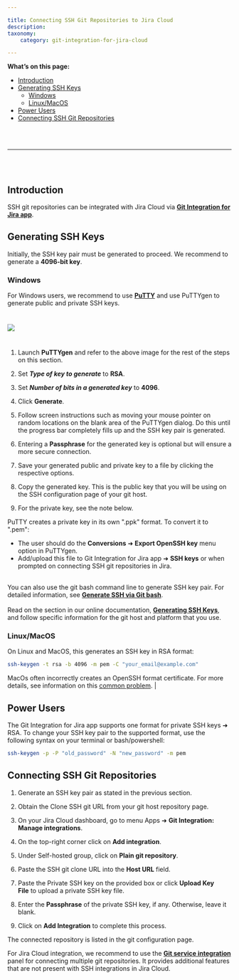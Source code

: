 ```yaml
---

title: Connecting SSH Git Repositories to Jira Cloud
description:
taxonomy:
    category: git-integration-for-jira-cloud

---
```


**What’s on this page:**
- [Introduction](#introduction)
- [Generating SSH Keys](#generating-ssh-keys)
  - [Windows](#windows)
  - [Linux/MacOS](#linuxmacos)
- [Power Users](#power-users)
- [Connecting SSH Git Repositories](#connecting-ssh-git-repositories)

<br>
<br>
<hr>
<br>
<br>

## Introduction

SSH git repositories can be integrated with Jira Cloud via [**Git Integration for Jira app**](https://marketplace.atlassian.com/apps/4984/git-integration-for-jira?hosting=cloud&tab=overview).

## Generating SSH Keys

Initially, the SSH key pair must be generated to proceed. We recommend to generate a **4096-bit key**.

### Windows

For Windows users, we recommend to use [**PuTTY**](https://www.putty.org/) and use PuTTYgen to generate public and private SSH keys.

<img src='/wp-content/uploads/gij-workting-with-puttygen-key-dlg.png' style='margin: 25px auto;max-width:100%;' />

1.  Launch **PuTTYgen** and refer to the above image for the rest of the steps on this section.

2.  Set _**Type of key to generate**_ to **RSA**.

3.  Set _**Number of bits in a generated key**_ to **4096**.

4.  Click **Generate**.

5.  Follow screen instructions such as moving your mouse pointer on random locations on the blank area of the PuTTYgen dialog. Do this until the progress bar completely fills up and the SSH key pair is generated.

6.  Entering a **Passphrase** for the generated key is optional but will ensure a more secure connection.

7.  Save your generated public and private key to a file by clicking the respective options.

8.  Copy the generated key. This is the public key that you will be using on the SSH configuration page of your git host.

9.  For the private key, see the note below.

<div class="bbb-callout bbb--note">
    <div class="irow">
    <div class="ilogobox">
        <span class="logoimg"></span>
    </div>
    <div class="imsgbox">
        PuTTY creates a private key in its own ".ppk" format. To convert it to ".pem":<br>
        <ul style='margin-bottom:0px !important'>
            <li>The user should do the <b>Conversions</b> ➜ <b>Export OpenSSH key</b> menu option in PuTTYgen.</li>
            <li>Add/upload this file to Git Integration for Jira app ➜ <b>SSH keys</b> or when prompted on connecting SSH git repositories in Jira.</li>
        </ul>
    </div>
    </div>
</div>
<br>

You can also use the git bash command line to generate SSH key pair. For detailed information, see [**Generate SSH via Git bash**](https://git-scm.com/book/en/v2/Git-on-the-Server-Generating-Your-SSH-Public-Key).<br><br>Read on the section in our online documentation, [**Generating SSH Keys**](https://bigbrassband.com/git-integration-for-jira/documentation/working-with-ssh-keys.html#generate_SSH_keys), and follow specific information for the git host and platform that you use.

### Linux/MacOS

On Linux and MacOS, this generates an SSH key in RSA format:

```bash
ssh-keygen -t rsa -b 4096 -m pem -C "your_email@example.com"
```

MacOs often incorrectly creates an OpenSSH format certificate. For more details, see information on this [common problem](https://serverfault.com/questions/939909/ssh-keygen-does-not-create-rsa-private-key). |

## Power Users

The Git Integration for Jira app supports one format for private SSH keys ➜ RSA. To change your SSH key pair to the supported format, use the following syntax on your terminal or bash/powershell:

```bash
ssh-keygen -p -P "old_password" -N "new_password" -m pem
```

## Connecting SSH Git Repositories

1.  Generate an SSH key pair as stated in the previous section.

2.  Obtain the Clone SSH git URL from your git host repository page.

3.  On your Jira Cloud dashboard, go to menu Apps ➜ **Git Integration: Manage integrations**.

4.  On the top-right corner click on **Add integration**.

5.  Under Self-hosted group, click on **Plain git repository**.

6.  Paste the SSH git clone URL into the **Host URL** field.

7.  Paste the Private SSH key on the provided box or click **Upload Key File** to upload a private SSH key file.

8.  Enter the **Passphrase** of the private SSH key, if any. Otherwise, leave it blank.

9.  Click on **Add Integration** to complete this process.


The connected repository is listed in the git configuration page.

<div class="bbb-callout bbb--note">
    <div class="irow">
    <div class="ilogobox">
        <span class="logoimg"></span>
    </div>
    <div class="imsgbox">
        For Jira Cloud integration, we recommend to use the <a href='/git-integration-for-jira-cloud/using-the-git-service-integration-wizard-gij-cloud'><b>Git service integration</b></a> panel for connecting multiple git repositories. It provides additional features that are not present with SSH integrations in Jira Cloud.
    </div>
    </div>
</div>

&nbsp;

